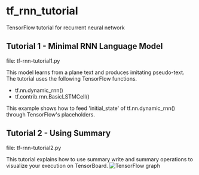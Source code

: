 # tf_rnn_tutorial
TensorFlow tutorial for recurrent neural network

## Tutorial 1 - Minimal RNN Language Model

file: tf-rnn-tutorial1.py

This model learns from a plane text and produces imitating pseudo-text.
The tutorial uses the following TensorFlow functions.
 - tf.nn.dynamic_rnn()
 - tf.contrib.rnn.BasicLSTMCell()
 
This example shows how to feed 'initial_state' of tf.nn.dynamic_rnn() through TensorFlow's placeholders.

## Tutorial 2 - Using Summary

file: tf-rnn-tutorial2.py

This tutorial explains how to use summary write and summary operations to
visualize your execution on TensorBoard.
![TensorFlow graph](./rmm-graph.png "TensorFlow graph")

